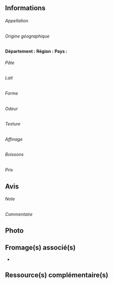 ## Informations
###### Appellation
###### Origine géographique
**Département :** 
**Région :**
**Pays :**
###### Pâte
###### Lait
###### Forme 
###### Odeur 
###### Texture 

###### Affinage
###### Boissons
###### Prix

## Avis
###### Note


###### Commentaire


## Photo


## Fromage(s) associé(s)
* 
## Ressource(s) complémentaire(s)